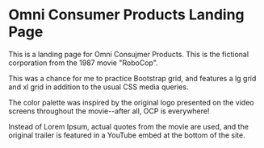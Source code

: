# Omni Consumer Products Landing Page

This is a landing page for Omni Consujmer Products. This is the fictional corporation from the 1987 movie "RoboCop".

This was a chance for me to practice Bootstrap grid, and features a lg grid and xl grid in addition to the usual CSS media queries.

The color palette was inspired by the original logo presented on the video screens throughout the movie--after all, OCP is everywhere!

Instead of Lorem Ipsum, actual quotes from the movie are used, and the original trailer is featured in a YouTube embed at the bottom of the site. 